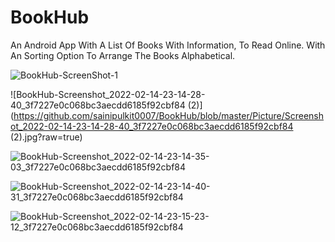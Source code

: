 # BookHub

An Android App With A List Of Books With Information, To Read Online. With An Sorting Option To Arrange The Books Alphabetical.

![BookHub-ScreenShot-1](https://github.com/sainipulkit0007/BookHub/blob/master/Picture/Bookhub-1.jpg?raw=true)

![BookHub-Screenshot_2022-02-14-23-14-28-40_3f7227e0c068bc3aecdd6185f92cbf84 (2)](https://github.com/sainipulkit0007/BookHub/blob/master/Picture/Screenshot_2022-02-14-23-14-28-40_3f7227e0c068bc3aecdd6185f92cbf84 (2).jpg?raw=true)

![BookHub-Screenshot_2022-02-14-23-14-35-03_3f7227e0c068bc3aecdd6185f92cbf84](https://github.com/sainipulkit0007/BookHub/blob/master/Picture/Screenshot_2022-02-14-23-14-35-03_3f7227e0c068bc3aecdd6185f92cbf84.jpg?raw=true)

![BookHub-Screenshot_2022-02-14-23-14-40-31_3f7227e0c068bc3aecdd6185f92cbf84](https://github.com/sainipulkit0007/BookHub/blob/master/Picture/Screenshot_2022-02-14-23-14-40-31_3f7227e0c068bc3aecdd6185f92cbf84.jpg?raw=true)

![BookHub-Screenshot_2022-02-14-23-15-23-12_3f7227e0c068bc3aecdd6185f92cbf84](https://github.com/sainipulkit0007/BookHub/blob/master/Picture/Screenshot_2022-02-14-23-15-23-12_3f7227e0c068bc3aecdd6185f92cbf84.jpg?raw=true)
